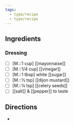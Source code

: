 ```yaml
---
tags:
  - type/recipe
  - type/recipe
---
```

## Ingredients

### Dressing
- [ ] [M.::1 cup]  [[mayonnaise]]
- [ ] [M.::1/4 cup]  [[vinegar]]
- [ ] [M.::1 tbsp]   white [[sugar]]
- [ ] [M.::½ tsp]  [[dijon mustard]]
- [ ] [M.::¼ tsp]  [[celery seeds]]
- [ ] [[salt]] & [[pepper]] to taste

## Directions
- 
